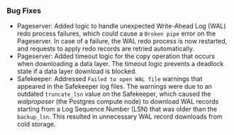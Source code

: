### Bug Fixes

- Pageserver: Added logic to handle unexpected Write-Ahead Log (WAL) redo process failures, which could cause a `Broken pipe` error on the Pageserver. In case of a failure, the WAL redo process is now restarted, and requests to apply redo records are retried automatically.
- Pageserver: Added timeout logic for the copy operation that occurs when downloading a data layer. The timeout logic prevents a deadlock state if a data layer download is blocked.
- Safekeeper: Addressed `Failed to open WAL file` warnings that appeared in the Safekeeper log files. The warnings were due to an outdated `truncate_lsn` value on the Safekeeper, which caused the _walproposer_ (the Postgres compute node) to download WAL records starting from a Log Sequence Number (LSN) that was older than the `backup_lsn`. This resulted in unnecessary WAL record downloads from cold storage.

